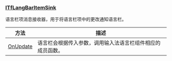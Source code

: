### [ITfLangBarItemSink](https://learn.microsoft.com/zh-cn/windows/win32/api/ctfutb/nn-ctfutb-itflangbaritemsink)

语言栏项消息接收器，用于将语言栏项中的更改通知语言栏。

方法						|描述
-|-
[OnUpdate][1]			|语言栏会根据传入参数，调用输入法语言栏组件相应的成员函数。

[1]: https://learn.microsoft.com/zh-cn/windows/win32/api/ctfutb/nf-ctfutb-itflangbaritemsink-onupdate